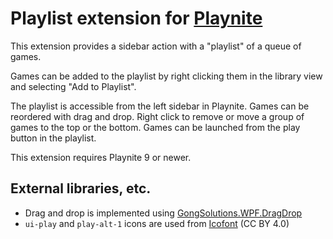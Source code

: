 # Playlist extension for [Playnite](https://playnite.link/)

This extension provides a sidebar action with a "playlist" of a queue of games.

Games can be added to the playlist by right clicking them in the library view and selecting "Add to Playlist".

The playlist is accessible from the left sidebar in Playnite. Games can be reordered with drag and drop. Right click to remove or move a group of games to the top or the bottom. Games can be launched from the play button in the playlist.

This extension requires Playnite 9 or newer.

## External libraries, etc.

* Drag and drop is implemented using [GongSolutions.WPF.DragDrop](https://github.com/punker76/gong-wpf-dragdrop)
* `ui-play` and `play-alt-1` icons are used from [Icofont](https://icofont.com/) (CC BY 4.0)